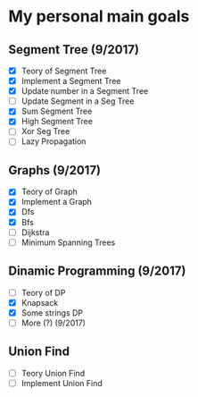 # My personal main goals
## Segment Tree (9/2017)
- [X] Teory of Segment Tree
- [X] Implement a Segment Tree
- [X] Update number in a Segment Tree
- [ ] Update Segment in a Seg Tree
- [X] Sum Segment Tree
- [X] High Segment Tree
- [ ] Xor Seg Tree
- [ ] Lazy Propagation
## Graphs (9/2017)
- [X] Teory of Graph
- [X] Implement a Graph
- [X] Dfs
- [X] Bfs
- [ ] Dijkstra
- [ ] Minimum Spanning Trees
## Dinamic Programming (9/2017)
- [ ] Teory of DP
- [X] Knapsack
- [X] Some strings DP
- [ ] More (?) (9/2017)
## Union Find
- [ ] Teory Union Find
- [ ] Implement Union Find
